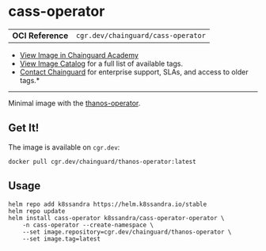 <!--monopod:start-->
# cass-operator
| | |
| - | - |
| **OCI Reference** | `cgr.dev/chainguard/cass-operator` |


* [View Image in Chainguard Academy](https://edu.chainguard.dev/chainguard/chainguard-images/reference/cass-operator/overview/)
* [View Image Catalog](https://console.enforce.dev/images/catalog) for a full list of available tags.
* [Contact Chainguard](https://www.chainguard.dev/chainguard-images) for enterprise support, SLAs, and access to older tags.*

---
<!--monopod:end-->

<!--overview:start-->
Minimal image with the [thanos-operator](https://github.com/banzaicloud/thanos-operator).
<!--overview:end-->

<!--getting:start-->
## Get It!
The image is available on `cgr.dev`:

```
docker pull cgr.dev/chainguard/thanos-operator:latest
```
<!--getting:end-->

<!--body:start-->
## Usage

```shell
helm repo add k8ssandra https://helm.k8ssandra.io/stable
helm repo update
helm install cass-operator k8ssandra/cass-operator-operator \
    -n cass-operator --create-namespace \
    --set image.repository=cgr.dev/chainguard/thanos-operator \
    --set image.tag=latest
```
<!--body:end-->
